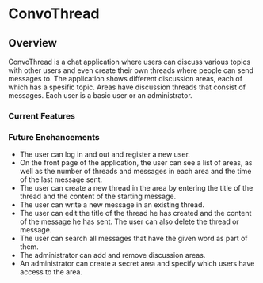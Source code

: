 # ConvoThread

## Overview

ConvoThread is a chat application where users can discuss various topics with other users and even create their own threads where people can send messages to. 
The application shows different discussion areas, each of which has a spesific topic. Areas have discussion threads that consist of messages. Each user is a basic user or an administrator.

### Current Features

### Future Enchancements
- The user can log in and out and register a new user.
- On the front page of the application, the user can see a list of areas, as well as the number of threads and messages in each area and the time of the last message sent.
- The user can create a new thread in the area by entering the title of the thread and the content of the starting message.
- The user can write a new message in an existing thread.
- The user can edit the title of the thread he has created and the content of the message he has sent. The user can also delete the thread or message.
- The user can search all messages that have the given word as part of them.
- The administrator can add and remove discussion areas.
- An administrator can create a secret area and specify which users have access to the area.

